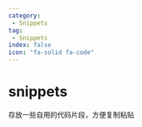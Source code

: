 ```yaml
---
category:
 - Snippets
tag:
 - Snippets
index: false
icon: "fa-solid fa-code"
---
```

# snippets

存放一些自用的代码片段，方便复制粘贴

<AutoCatalog />